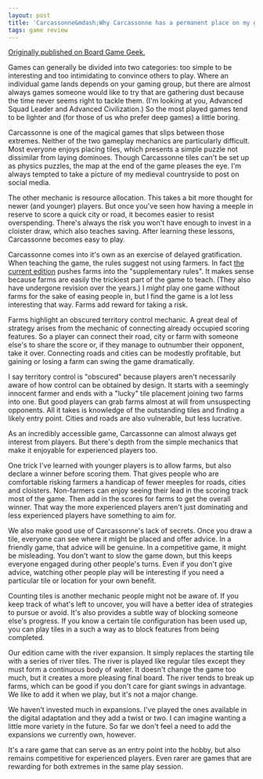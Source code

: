```yaml
---
layout: post
title: 'Carcassonne&mdash;Why Carcassonne has a permanent place on my game shelf'
tags: game review
---
```


[Originally published on Board Game
Geek.](https://boardgamegeek.com/thread/2435663)


Games can generally be divided into two categories: too simple to be interesting and too intimidating to convince others to play. Where an individual game lands depends on your gaming group, but there are almost always games someone would like to try that are gathering dust because the time never seems right to tackle them. (I'm looking at you, Advanced Squad Leader and Advanced Civilization.) So the most played games tend to be lighter and (for those of us who prefer deep games) a little boring.

Carcassonne is one of the magical games that slips between those extremes. Neither of the two gameplay mechanics are particularly difficult. Most everyone enjoys placing tiles, which presents a simple puzzle not dissimilar from laying dominoes. Though Carcassonne tiles can't be set up as physics puzzles, the map at the end of the game pleases the eye. I'm always tempted to take a picture of my medieval countryside to post on social media.

The other mechanic is resource allocation. This takes a bit more thought for newer (and younger) players. But once you've seen how having a meeple in reserve to score a quick city or road, it becomes easier to resist overspending. There's always the risk you won't have enough to invest in a cloister draw, which also teaches saving. After learning these lessons, Carcassonne becomes easy to play.

Carcassonne comes into it's own as an exercise of delayed gratification. When teaching the game, the rules suggest not using farmers. In fact <a href="https://www.zmangames.com/en/products/carcassonne/" target="_blank" class="postlink" rel="nofollow noreferrer noopener">the current edition</a> pushes farms into the "supplementary rules". It makes sense because farms are easily the trickiest part of the game to teach. (They also have undergone revision over the years.) I <i>might</i> play one game without farms for the sake of easing people in, but I find the game is a lot less interesting that way. Farms add reward for taking a risk.

Farms highlight an obscured territory control mechanic. A great deal of strategy arises from the mechanic of connecting already occupied scoring features. So a player can connect their road, city or farm with someone else's to share the score or, if they manage to outnumber their opponent, take it over. Connecting roads and cities can be modestly profitable, but gaining or losing a farm can swing the game dramatically. 

I say territory control is "obscured" because players aren't necessarily aware of how control can be obtained by design. It starts with a seemingly innocent farmer and ends with a "lucky" tile placement joining two farms into one. But good players can grab farms almost at will from unsuspecting opponents. All it takes is knowledge of the outstanding tiles and finding a likely entry point. Cities and roads are also vulnerable, but less lucrative.

As an incredibly accessible game, Carcassonne can almost always get interest from players. But there's depth from the simple mechanics that make it enjoyable for experienced players too. 

One trick I've learned with younger players is to allow farms, but also declare a winner before scoring them. That gives people who are comfortable risking farmers a handicap of fewer meeples for roads, cities and cloisters. Non-farmers can enjoy seeing their lead in the scoring track most of the game. Then add in the scores for farms to get the overall winner. That way the more experienced players aren't just dominating and less experienced players have something to aim for. 

We also make good use of Carcassonne's lack of secrets. Once you draw a tile, everyone can see where it might be placed and offer advice. In a friendly game, that advice will be genuine. In a competitive game, it might be misleading. You don't want to slow the game down, but this keeps everyone engaged during other people's turns. Even if you don't give advice, watching other people play will be interesting if you need a particular tile or location for your own benefit. 

Counting tiles is another mechanic people might not be aware of. If you keep track of what's left to uncover, you will have a better idea of strategies to pursue or avoid. It's also provides a subtle way of blocking someone else's progress. If you know a certain tile configuration has been used up, you can play tiles in a such a way as to block features from being completed.

Our edition came with the river expansion. It simply replaces the starting tile with a series of river tiles. The river is played like regular tiles except they must form a continuous body of water. It doesn't change the game too much, but it creates a more pleasing final board. The river tends to break up farms, which can be good if you don't care for giant swings in advantage. We like to add it when we play, but it's not a major change.

We haven't invested much in expansions. I've played the ones available in the digital adaptation and they add a twist or two. I can imagine wanting a little more variety in the future. So far we don't feel a need to add the expansions we currently own, however. 

It's a rare game that can serve as an entry point into the hobby, but also remains competitive for experienced players. Even rarer are games that are rewarding for both extremes in the same play session. 
